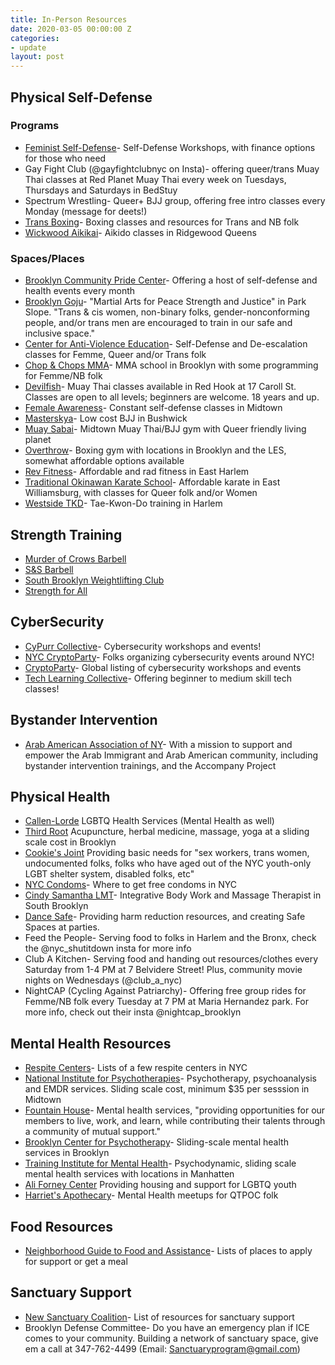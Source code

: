 ```yaml
---
title: In-Person Resources
date: 2020-03-05 00:00:00 Z
categories:
- update
layout: post
---
```


## Physical Self-Defense

### Programs
* [Feminist Self-Defense](http://www.feministselfdefense.com/)- Self-Defense Workshops, with finance options for those who need
* Gay Fight Club (@gayfightclubnyc on Insta)- offering queer/trans Muay Thai classes at Red Planet Muay Thai every week on Tuesdays, Thursdays and Saturdays in BedStuy
* Spectrum Wrestling- Queer+ BJJ group, offering free intro classes every Monday (message for deets!)
* [Trans Boxing](https://www.transboxing.org/)- Boxing classes and resources for Trans and NB folk
* [Wickwood Aikikai](https://www.facebook.com/aikidoofwickwood/)- Aikido classes in Ridgewood Queens

### Spaces/Places
* [Brooklyn Community Pride Center](http://lgbtbrooklyn.org/)- Offering a host of self-defense and health events every month
* [Brooklyn Goju](https://brooklyngoju.com/)- "Martial Arts for Peace Strength and Justice" in Park Slope. "Trans & cis women, non-binary folks, gender-nonconforming people, and/or trans men are encouraged to train in our safe and inclusive space."
* [Center for Anti-Violence Education](https://caeny.org/)- Self-Defense and De-escalation classes for Femme, Queer and/or Trans folk
* [Chop & Chops MMA](https://www.chopandchopsmma.com/)- MMA school in Brooklyn with some programming for Femme/NB folk
* [Devilfish](https://www.devilfishathletics.com/)- Muay Thai classes available in Red Hook at 17 Caroll St. Classes are open to all levels; beginners are welcome. 18 years and up. 
* [Female Awareness](http://femaleawareness.com/)- Constant self-defense classes in Midtown
* [Masterskya](http://masterskya.com/)- Low cost BJJ in Bushwick
* [Muay Sabai](https://muaysabaicamp.com/)- Midtown Muay Thai/BJJ gym with Queer friendly living planet
* [Overthrow](https://overthrownyc.com/membership/)- Boxing gym with locations in Brooklyn and the LES, somewhat affordable options available
* [Rev Fitness](http://www.revolutionaryfitness.org/)- Affordable and rad fitness in East Harlem
* [Traditional Okinawan Karate School](http://www.tokarate.com/)- Affordable karate in East Williamsburg, with classes for Queer folk and/or Women      
* [Westside TKD](http://westsidetkd.com/)- Tae-Kwon-Do training in Harlem

## Strength Training
* [Murder of Crows Barbell](http://www.murderofcrowsbarbell.com/)
* [S&S Barbell](http://snsbarbell.com/)
* [South Brooklyn Weightlifting Club](https://southbrooklynwc.com/)
* [Strength for All](http://strengthforallnyc.com/)

## CyberSecurity
* [CyPurr Collective](https://cypurr.nyc)- Cybersecurity workshops and events!
* [NYC CryptoParty](https://www.meetup.com/New-York-Cryptoparty-Network/?_cookie-check=qWDtBFUHlownGc-E)- Folks organizing cybersecurity events around NYC!
* [CryptoParty](https://www.cryptoparty.in/)- Global listing of cybersecurity workshops and events
* [Tech Learning Collective](https://techlearningcollective.com/)- Offering beginner to medium skill tech classes!

## Bystander Intervention
* [Arab American Association of NY](http://www.arabamericanny.org/)- With a mission to support and empower the Arab Immigrant and Arab American community, including bystander intervention trainings, and the Accompany Project

## Physical Health
* [Callen-Lorde](http://callen-lorde.org/our-services/) LGBTQ Health Services (Mental Health as well)
* [Third Root](https://thirdroot.org/) Acupuncture, herbal medicine, massage, yoga at a sliding scale cost in Brooklyn
* [Cookie's Joint](https://cookiesjoint.wordpress.com/) Providing basic needs for "sex workers, trans women, undocumented folks, folks who have aged out of the NYC youth-only LGBT shelter system, disabled folks, etc"
* [NYC Condoms](https://a816-healthpsi.nyc.gov/NYCHealthMap/home/ByServices?services=15)- Where to get free condoms in NYC
* [Cindy Samantha LMT](https://cindysamanthalmt.wordpress.com)- Integrative Body Work and Massage Therapist in South Brooklyn
* [Dance Safe](https://dancesafe.org/)- Providing harm reduction resources, and creating Safe Spaces at parties.
* Feed the People- Serving food to folks in Harlem and the Bronx, check the @nyc_shutitdown insta for more info
* Club A Kitchen- Serving food and handing out resources/clothes every Saturday from 1-4 PM at 7 Belvidere Street! Plus, community movie nights on Wednesdays (@club_a_nyc)
* NightCAP (Cycling Against Patriarchy)- Offering free group rides for Femme/NB folk every Tuesday at 7 PM at Maria Hernandez park. For more info, check out their insta @nightcap_brooklyn

## Mental Health Resources
* [Respite Centers](https://www1.nyc.gov/site/doh/health/health-topics/crisis-emergency-services-respite-centers.page)- Lists of a few respite centers in NYC
* [National Institute for Psychotherapies](https://nipinst.org/)- Psychotherapy, psychoanalysis and EMDR services. Sliding scale cost, minimum $35 per sesssion in Midtown
* [Fountain House](https://www.fountainhouse.org/content/membership)- Mental health services, "providing opportunities for our members to live, work, and learn, while contributing their talents through a community of mutual support." 
* [Brooklyn Center for Psychotherapy](http://www.newdirectionsbrooklyn.com/)- Sliding-scale mental health services in Brooklyn
* [Training Institute for Mental Health](https://www.timh.org/)- Psychodynamic, sliding scale mental health services with locations in Manhatten
* [Ali Forney Center](https://www.aliforneycenter.org/about-us/) Providing housing and support for LGBTQ youth
* [Harriet's Apothecary](http://www.harrietsapothecary.com/)- Mental Health meetups for QTPOC folk

## Food Resources
* [Neighborhood Guide to Food and Assistance](http://hungerfreenyc.org/sites/default/files/atoms/files/Citywide%20English_1.pdf)- Lists of places to apply for support or get a meal

## Sanctuary Support
* [New Sanctuary Coalition](http://www.newsanctuarynyc.org/get-support/)- List of resources for sanctuary support
* Brooklyn Defense Committee- Do you have an emergency plan if ICE comes to your community. Building a network of sanctuary space, give em a call at 347-762-4499 (Email: Sanctuaryprogram@gmail.com)
